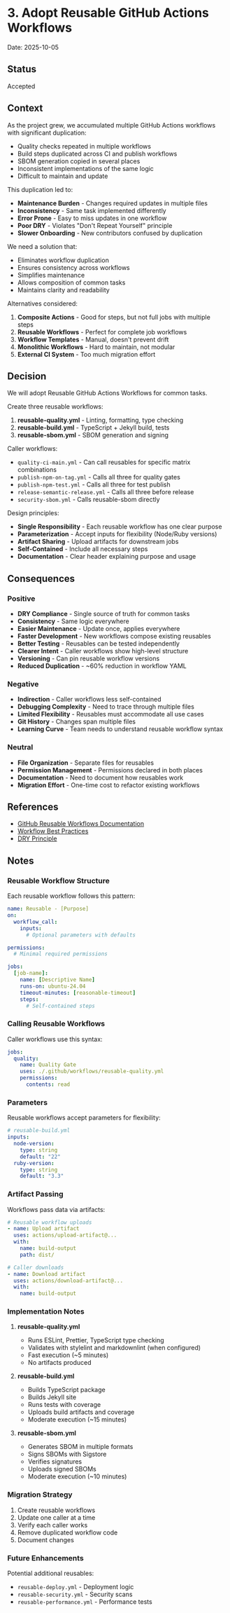 # 3. Adopt Reusable GitHub Actions Workflows

Date: 2025-10-05

## Status

Accepted

## Context

As the project grew, we accumulated multiple GitHub Actions workflows with significant duplication:

- Quality checks repeated in multiple workflows
- Build steps duplicated across CI and publish workflows
- SBOM generation copied in several places
- Inconsistent implementations of the same logic
- Difficult to maintain and update

This duplication led to:

- **Maintenance Burden** - Changes required updates in multiple files
- **Inconsistency** - Same task implemented differently
- **Error Prone** - Easy to miss updates in one workflow
- **Poor DRY** - Violates "Don't Repeat Yourself" principle
- **Slower Onboarding** - New contributors confused by duplication

We need a solution that:

- Eliminates workflow duplication
- Ensures consistency across workflows
- Simplifies maintenance
- Allows composition of common tasks
- Maintains clarity and readability

Alternatives considered:

1. **Composite Actions** - Good for steps, but not full jobs with multiple steps
2. **Reusable Workflows** - Perfect for complete job workflows
3. **Workflow Templates** - Manual, doesn't prevent drift
4. **Monolithic Workflows** - Hard to maintain, not modular
5. **External CI System** - Too much migration effort

## Decision

We will adopt Reusable GitHub Actions Workflows for common tasks.

Create three reusable workflows:

1. **reusable-quality.yml** - Linting, formatting, type checking
2. **reusable-build.yml** - TypeScript + Jekyll build, tests
3. **reusable-sbom.yml** - SBOM generation and signing

Caller workflows:

- `quality-ci-main.yml` - Can call reusables for specific matrix combinations
- `publish-npm-on-tag.yml` - Calls all three for quality gates
- `publish-npm-test.yml` - Calls all three for test publish
- `release-semantic-release.yml` - Calls all three before release
- `security-sbom.yml` - Calls reusable-sbom directly

Design principles:

- **Single Responsibility** - Each reusable workflow has one clear purpose
- **Parameterization** - Accept inputs for flexibility (Node/Ruby versions)
- **Artifact Sharing** - Upload artifacts for downstream jobs
- **Self-Contained** - Include all necessary steps
- **Documentation** - Clear header explaining purpose and usage

## Consequences

### Positive

- **DRY Compliance** - Single source of truth for common tasks
- **Consistency** - Same logic everywhere
- **Easier Maintenance** - Update once, applies everywhere
- **Faster Development** - New workflows compose existing reusables
- **Better Testing** - Reusables can be tested independently
- **Clearer Intent** - Caller workflows show high-level structure
- **Versioning** - Can pin reusable workflow versions
- **Reduced Duplication** - ~60% reduction in workflow YAML

### Negative

- **Indirection** - Caller workflows less self-contained
- **Debugging Complexity** - Need to trace through multiple files
- **Limited Flexibility** - Reusables must accommodate all use cases
- **Git History** - Changes span multiple files
- **Learning Curve** - Team needs to understand reusable workflow syntax

### Neutral

- **File Organization** - Separate files for reusables
- **Permission Management** - Permissions declared in both places
- **Documentation** - Need to document how reusables work
- **Migration Effort** - One-time cost to refactor existing workflows

## References

- [GitHub Reusable Workflows Documentation](https://docs.github.com/en/actions/using-workflows/reusing-workflows)
- [Workflow Best Practices](https://docs.github.com/en/actions/learn-github-actions/best-practices-for-using-github-actions)
- [DRY Principle](https://en.wikipedia.org/wiki/Don%27t_repeat_yourself)

## Notes

### Reusable Workflow Structure

Each reusable workflow follows this pattern:

```yaml
name: Reusable - [Purpose]
on:
  workflow_call:
    inputs:
      # Optional parameters with defaults

permissions:
  # Minimal required permissions

jobs:
  [job-name]:
    name: [Descriptive Name]
    runs-on: ubuntu-24.04
    timeout-minutes: [reasonable-timeout]
    steps:
      # Self-contained steps
```

### Calling Reusable Workflows

Caller workflows use this syntax:

```yaml
jobs:
  quality:
    name: Quality Gate
    uses: ./.github/workflows/reusable-quality.yml
    permissions:
      contents: read
```

### Parameters

Reusable workflows accept parameters for flexibility:

```yaml
# reusable-build.yml
inputs:
  node-version:
    type: string
    default: "22"
  ruby-version:
    type: string
    default: "3.3"
```

### Artifact Passing

Workflows pass data via artifacts:

```yaml
# Reusable workflow uploads
- name: Upload artifact
  uses: actions/upload-artifact@...
  with:
    name: build-output
    path: dist/

# Caller downloads
- name: Download artifact
  uses: actions/download-artifact@...
  with:
    name: build-output
```

### Implementation Notes

1. **reusable-quality.yml**
   - Runs ESLint, Prettier, TypeScript type checking
   - Validates with stylelint and markdownlint (when configured)
   - Fast execution (~5 minutes)
   - No artifacts produced

2. **reusable-build.yml**
   - Builds TypeScript package
   - Builds Jekyll site
   - Runs tests with coverage
   - Uploads build artifacts and coverage
   - Moderate execution (~15 minutes)

3. **reusable-sbom.yml**
   - Generates SBOM in multiple formats
   - Signs SBOMs with Sigstore
   - Verifies signatures
   - Uploads signed SBOMs
   - Moderate execution (~10 minutes)

### Migration Strategy

1. Create reusable workflows
2. Update one caller at a time
3. Verify each caller works
4. Remove duplicated workflow code
5. Document changes

### Future Enhancements

Potential additional reusables:

- `reusable-deploy.yml` - Deployment logic
- `reusable-security.yml` - Security scans
- `reusable-performance.yml` - Performance tests
